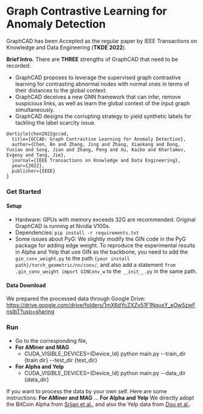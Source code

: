 # Graph Contrastive Learning for Anomaly Detection 

GraphCAD has been Accepted as the regular paper by IEEE Transactions on Knowledge and Data Engineering (**TKDE 2022**).

**Brief Intro.** There are **THREE** strengths of GraphCAD that need to be recorded:
+ GraphCAD proposes to leverage the supervised graph contrastive learning for contrasting abnormal nodes with normal ones in terms of their distances to the global context. 
+ GraphCAD deceives a new GNN framework that can infer, remove suspicious links, as well as learn the global context of the input graph simultaneously.
+ GraphCAD designs the corrupting strategy to yield synthetic labels for tackling the label scarcity issue.

```
@article{chen2022gccad,
  title={GCCAD: Graph Contrastive Learning for Anomaly Detection},
  author={Chen, Bo and Zhang, Jing and Zhang, Xiaokang and Dong, Yuxiao and Song, Jian and Zhang, Peng and Xu, Kaibo and Kharlamov, Evgeny and Tang, Jie},
  journal={IEEE Transactions on Knowledge and Data Engineering},
  year={2022},
  publisher={IEEE}
}
```

### Get Started

#### Setup
+ Hardware: GPUs with memory exceeds 32G are recommended. Original GraphCAD is running at Nvidia V100s.
+ Dependencies: ```pip install -r requirements.txt```
+ Some issues about PyG: We slightly modify the GIN code in the PyG package for adding edge weight. To reproduce the experimental results in Alpha and Yelp that use GIN as the backbone, you need to add the ```gin_conv_weight.py``` to the path ```{your install path}/torch_geometric/nn/conv/```, and also add a statement ```from .gin_conv_weight import GINConv_w``` to the ```__init__.py``` in the same path. 

#### Data Download
We prepared the processed data through Google Drive: https://drive.google.com/drive/folders/1mX6dYcZXZv51F1NquxY_eOw5zwFnsIbT?usp=sharing

### Run
+ Go to the corresponding file,
+ **For AMiner and MAG**
    + CUDA_VISIBLE_DEVICES={Device_Id} python main.py --train_dir {train dir} --test_dir {test_dir}
+ **For Alpha and Yelp**
    + CUDA_VISIBLE_DEVICES={Device_Id} python main.py --data_dir {data_dir}



If you want to process the data by your own self. Here are some instructions:
**For AMiner and MAG**
...
**For Alpha and Yelp**
We directly adopt the BitCoin Alpha from [Srijan et al.](https://www-cs.stanford.edu/~srijan/pubs/rev2-wsdm18.pdf), and also the Yelp data from [Dou et al.](https://arxiv.org/pdf/2008.08692.pdf).
